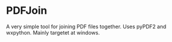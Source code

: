 # PDFJoin
A very simple tool for joining PDF files together. Uses pyPDF2 and wxpython. Mainly targetet at windows.
